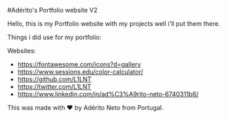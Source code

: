 #Adérito's Portfolio website V2

Hello, this is my Portfolio website with my projects well i'll put them there.

Things i did use for my portfolio:

Websites:
- https://fontawesome.com/icons?d=gallery
- https://www.sessions.edu/color-calculator/
- https://github.com/L1LNT
- https://twitter.com/L1LNT
- https://www.linkedin.com/in/ad%C3%A9rito-neto-6740311b6/

This was made with ❤️ by Adérito Neto from Portugal.
